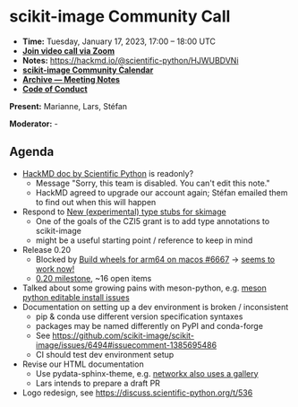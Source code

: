 # scikit-image Community Call

- **Time:** Tuesday, January 17, 2023, 17:00 – 18:00 UTC
- **[Join video call via Zoom](https://us06web.zoom.us/j/88060567580?pwd=THRpaWFnSFNwK0Fycy9FVk5RYnV5UT09)**
- **Notes:** https://hackmd.io/@scientific-python/HJWUBDVNi
- **[scikit-image Community Calendar](https://scientific-python.org/calendars/skimage.ics)**
- **[Archive — Meeting Notes](https://github.com/scikit-image/meeting-notes)**
- **[Code of Conduct](https://scikit-image.org/docs/stable/conduct/code_of_conduct.html)**

**Present:** Marianne, Lars, Stéfan

**Moderator:** -

## Agenda

- [HackMD doc by Scientific Python](https://hackmd.io/@scientific-python/HJWUBDVNi) is readonly?
	- Message "Sorry, this team is disabled. You can't edit this note."
	- HackMD agreed to upgrade our account again; Stéfan emailed them to find out when this will happen
- Respond to [New (experimental) type stubs for skimage](https://discuss.scientific-python.org/t/621)
	- One of the goals of the CZI5 grant is to add type annotations to scikit-image
	- might be a useful starting point / reference to keep in mind
- Release 0.20
	- Blocked by [Build wheels for arm64 on macos
#6667](https://github.com/scikit-image/scikit-image/issues/6667) -> [seems to work now!](https://github.com/scikit-image/scikit-image/issues/6667#issuecomment-1385737507)
	- [0.20 milestone](https://github.com/scikit-image/scikit-image/milestone/22), ~16 open items
- Talked about some growing pains with meson-python, e.g. [meson python editable install issues](https://github.com/mesonbuild/meson-python/issues/47#issuecomment-1377181559)
- Documentation on setting up a dev environment is broken / inconsistent
	- pip & conda use different version specification syntaxes
	- packages may be named differently on PyPI and conda-forge
	- See https://github.com/scikit-image/scikit-image/issues/6494#issuecomment-1385695486
	- CI should test dev environment setup
- Revise our HTML documentation
	- Use pydata-sphinx-theme, e.g. [networkx also uses a gallery](https://networkx.org/documentation/stable/auto_examples/index.html)
	- Lars intends to prepare a draft PR
- Logo redesign, see https://discuss.scientific-python.org/t/536
